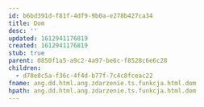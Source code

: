 ```yaml
---
id: b6bd391d-f81f-4df9-9b0a-e278b427ca34
title: Dom
desc: ''
updated: 1612941176819
created: 1612941176819
stub: true
parent: 0850f1a5-a9c2-4a97-be6c-f8528c6e6c28
children:
  - d78e8c5a-f36c-4f4d-b77f-7c4c8fceac22
fname: ang.dd.html.ang.zdarzenie.ts.funkcja.html.dom
hpath: ang.dd.html.ang.zdarzenie.ts.funkcja.html.dom
---
```



